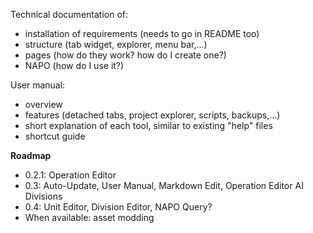 Technical documentation of:

- installation of requirements (needs to go in README too)
- structure (tab widget, explorer, menu bar,...)
- pages (how do they work? how do I create one?)
- NAPO (how do I use it?)

User manual:

- overview
- features (detached tabs, project explorer, scripts, backups,...)
- short explanation of each tool, similar to existing "help" files
- shortcut guide


**Roadmap**

- 0.2.1: Operation Editor
- 0.3: Auto-Update, User Manual, Markdown Edit, Operation Editor AI Divisions
- 0.4: Unit Editor, Division Editor, NAPO Query?
- When available: asset modding